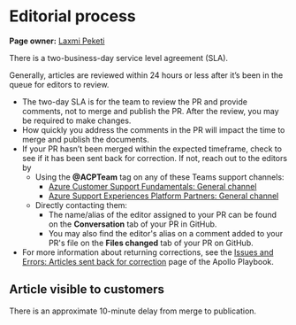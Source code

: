 # Editorial process

**Page owner:** [Laxmi Peketi](sree.peketi@microsoft.com)

There is a two-business-day service level agreement (SLA). 

Generally, articles are reviewed within 24 hours or less after it’s been in the queue for editors to
review. 

- The two-day SLA is for the team to review the PR and provide comments, not to merge and publish the PR. After the review, you may be required to make changes.
- How quickly you address the comments in the PR will impact the time to merge and
publish the documents. 
- If your PR hasn’t been merged within the expected timeframe, check to see if it has been sent back for correction. If not, reach
out to the editors by 
  - Using the <strong>@ACPTeam</strong> tag on any of these Teams support channels:
    - [Azure Customer Support Fundamentals: General channel](https://teams.microsoft.com/l/channel/19%3a2a65bc409e904a9c849bc5705fb51f3a%40thread.skype/General?groupId=7fffae01-de0e-4203-9bc1-13df21989c35&tenantId=72f988bf-86f1-41af-91ab-2d7cd011db47)
    - [Azure Support Experiences Platform Partners: General channel](https://teams.microsoft.com/l/channel/19%3a50305a467700413a93fb9aa35435ee18%40thread.skype/General?groupId=b63c0288-47e2-4861-898e-adcc9e288744&tenantId=72f988bf-86f1-41af-91ab-2d7cd011db47)
  - Directly contacting them:
    - The name/alias of the editor assigned to your PR can be found on the <strong>Conversation</strong> tab of your PR in GitHub. 
    - You may also find the editor's alias on a comment added to your PR's file on the <strong>Files changed</strong> tab of your PR on GitHub.
- For more information about returning corrections, see the [Issues and Errors: Articles sent back for correction](https://azsupportdocs.azurewebsites.net/playbook/ApolloFAQIssues.html#article-sent-back-for-correction) page of the Apollo Playbook.

## Article visible to customers

There is an approximate 10-minute delay from merge to publication.